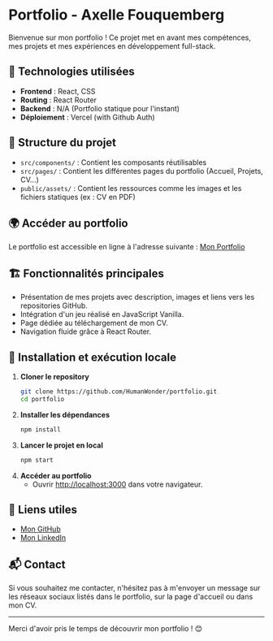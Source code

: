 # Portfolio - Axelle Fouquemberg

Bienvenue sur mon portfolio ! Ce projet met en avant mes compétences, mes projets et mes expériences en développement full-stack.

## 🚀 Technologies utilisées

- **Frontend** : React, CSS
- **Routing** : React Router
- **Backend** : N/A (Portfolio statique pour l'instant)
- **Déploiement** : Vercel (with Github Auth)

## 📂 Structure du projet

- `src/components/` : Contient les composants réutilisables
- `src/pages/` : Contient les différentes pages du portfolio (Accueil, Projets, CV...)
- `public/assets/` : Contient les ressources comme les images et les fichiers statiques (ex : CV en PDF)

## 🌍 Accéder au portfolio

Le portfolio est accessible en ligne à l'adresse suivante : [Mon Portfolio](https://about-iuavmhenn-humanwonders-projects.vercel.app)

## 🏗️ Fonctionnalités principales

- Présentation de mes projets avec description, images et liens vers les repositories GitHub.
- Intégration d'un jeu réalisé en JavaScript Vanilla.
- Page dédiée au téléchargement de mon CV.
- Navigation fluide grâce à React Router.

## 📜 Installation et exécution locale

1. **Cloner le repository**
   ```sh
   git clone https://github.com/HumanWonder/portfolio.git
   cd portfolio
   ```
2. **Installer les dépendances**
   ```sh
   npm install
   ```
3. **Lancer le projet en local**
   ```sh
   npm start
   ```
4. **Accéder au portfolio**
   - Ouvrir [http://localhost:3000](http://localhost:3000) dans votre navigateur.

## 🔗 Liens utiles

- [Mon GitHub](https://github.com/HumanWonder)
- [Mon LinkedIn](https://www.linkedin.com/in/axelle-fouquemberg-33336327b/)

## 📬 Contact

Si vous souhaitez me contacter, n'hésitez pas à m'envoyer un message sur les réseaux sociaux listés dans le portfolio, sur la page d'accueil ou dans mon CV.

---

Merci d'avoir pris le temps de découvrir mon portfolio ! 😊

